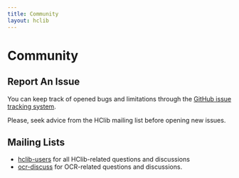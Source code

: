 ```yaml
---
title: Community
layout: hclib
---
```


# Community

## Report An Issue

You can keep track of opened bugs and limitations through the [GitHub issue  tracking system](https://github.com/habanero-rice/hclib/issues).

Please, seek advice from the HClib mailing list before opening new issues.

## Mailing Lists



- <a href="mailto:hclib-users@rice.edu?Subject=HClib%20Question" id="ml">hclib-users</a> for all HClib-related questions and discussions
- <a href="https://lists.01.org/mailman/listinfo/ocr-discuss" id="issue">ocr-discuss</a> for OCR-related questions and discussions.
